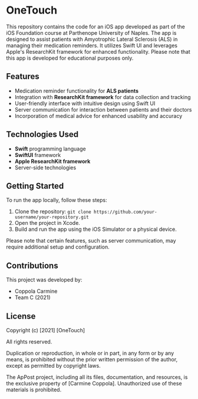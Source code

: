 # OneTouch

This repository contains the code for an iOS app developed as part of the iOS Foundation course at Parthenope University of Naples. The app is designed to assist patients with Amyotrophic Lateral Sclerosis (ALS) in managing their medication reminders. It utilizes Swift UI and leverages Apple's ResearchKit framework for enhanced functionality. Please note that this app is developed for educational purposes only.

## Features

- Medication reminder functionality for **ALS patients**
- Integration with **ResearchKit framework** for data collection and tracking
- User-friendly interface with intuitive design using Swift UI
- Server communication for interaction between patients and their doctors
- Incorporation of medical advice for enhanced usability and accuracy

## Technologies Used

- **Swift** programming language
- **SwiftUI** framework
- **Apple ResearchKit framework**
- Server-side technologies

## Getting Started

To run the app locally, follow these steps:

1. Clone the repository: `git clone https://github.com/your-username/your-repository.git`
2. Open the project in Xcode.
3. Build and run the app using the iOS Simulator or a physical device.

Please note that certain features, such as server communication, may require additional setup and configuration.


## Contributions

This project was developed by:

- Coppola Carmine
- Team C (2021)

## License

Copyright (c) [2021] [OneTouch]

All rights reserved.

Duplication or reproduction, in whole or in part, in any form or by any means, is prohibited without the prior written permission of the author, except as permitted by copyright laws.

The ApPost project, including all its files, documentation, and resources, is the exclusive property of [Carmine Coppola]. Unauthorized use of these materials is prohibited.
